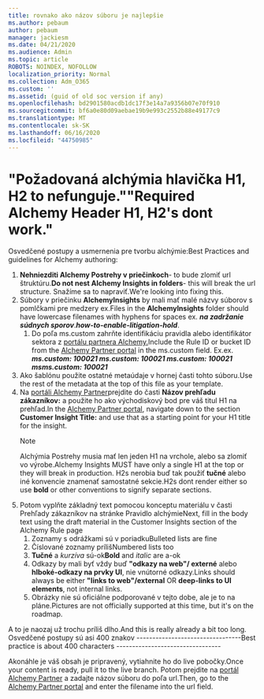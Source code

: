 ```yaml
---
title: rovnako ako názov súboru je najlepšie
ms.author: pebaum
author: pebaum
manager: jackiesm
ms.date: 04/21/2020
ms.audience: Admin
ms.topic: article
ROBOTS: NOINDEX, NOFOLLOW
localization_priority: Normal
ms.collection: Adm_O365
ms.custom: ''
ms.assetid: (guid of old soc version if any)
ms.openlocfilehash: bd2901580acdb1dc17f3e14a7a9356b07e70f910
ms.sourcegitcommit: bf6a0e80d09aebae19b9e993c2552b88e49177c9
ms.translationtype: MT
ms.contentlocale: sk-SK
ms.lasthandoff: 06/16/2020
ms.locfileid: "44750985"
---
```

# <a name="required-alchemy-header-h1-h2s-dont-work"></a><span data-ttu-id="6d8e4-102">"Požadovaná alchýmia hlavička H1, H2 to nefunguje."</span><span class="sxs-lookup"><span data-stu-id="6d8e4-102">"Required Alchemy Header H1, H2's dont work."</span></span>
<span data-ttu-id="6d8e4-103">Osvedčené postupy a usmernenia pre tvorbu alchýmie:</span><span class="sxs-lookup"><span data-stu-id="6d8e4-103">Best Practices and guidelines for Alchemy authoring:</span></span>

1. <span data-ttu-id="6d8e4-104">**Nehniezditi Alchemy Postrehy v priečinkoch**- to bude zlomiť url štruktúru.</span><span class="sxs-lookup"><span data-stu-id="6d8e4-104">**Do not nest Alchemy Insights in folders**- this will break the url structure.</span></span> <span data-ttu-id="6d8e4-105">Snažíme sa to napraviť.</span><span class="sxs-lookup"><span data-stu-id="6d8e4-105">We're looking into fixing this.</span></span>
1. <span data-ttu-id="6d8e4-106">Súbory v priečinku **AlchemyInsights** by mali mať malé názvy súborov s pomlčkami pre medzery ex.</span><span class="sxs-lookup"><span data-stu-id="6d8e4-106">Files in the **AlchemyInsights** folder should have lowercase filenames with hyphens for spaces ex.</span></span> <span data-ttu-id="6d8e4-107">***na zadržanie súdnych sporov***.</span><span class="sxs-lookup"><span data-stu-id="6d8e4-107">***how-to-enable-litigation-hold***.</span></span>
    1. <span data-ttu-id="6d8e4-108">Do poľa ms.custom zahrňte identifikáciu pravidla alebo identifikátor sektora z [portálu partnera Alchemy.](https://alchemyportal.azurewebsites.net)</span><span class="sxs-lookup"><span data-stu-id="6d8e4-108">Include the Rule ID or bucket ID from the [Alchemy Partner portal](https://alchemyportal.azurewebsites.net) in the ms.custom field.</span></span> <span data-ttu-id="6d8e4-109">Ex.</span><span class="sxs-lookup"><span data-stu-id="6d8e4-109">ex.</span></span> <span data-ttu-id="6d8e4-110">***ms.custom: 100021 ms.custom: 100021 ms.custom: 100021 ms***</span><span class="sxs-lookup"><span data-stu-id="6d8e4-110">***ms.custom: 100021***</span></span>
1. <span data-ttu-id="6d8e4-111">Ako šablónu použite ostatné metaúdaje v hornej časti tohto súboru.</span><span class="sxs-lookup"><span data-stu-id="6d8e4-111">Use the rest of the metadata at the top of this file as your template.</span></span>
1. <span data-ttu-id="6d8e4-112">Na [portáli Alchemy Partner](https://alchemyportal.azurewebsites.net)prejdite do časti **Názov prehľadu zákazníkov:** a použite ho ako východiskový bod pre váš titul H1 na prehľad.</span><span class="sxs-lookup"><span data-stu-id="6d8e4-112">In the [Alchemy Partner portal](https://alchemyportal.azurewebsites.net), navigate down to the section **Customer Insight Title:** and use that as a starting point for your H1 title for the insight.</span></span> 
    > [!NOTE]
    > <span data-ttu-id="6d8e4-113">Alchýmia Postrehy musia mať len jeden H1 na vrchole, alebo sa zlomiť vo výrobe.</span><span class="sxs-lookup"><span data-stu-id="6d8e4-113">Alchemy Insights MUST have only a single H1 at the top or they will break in production.</span></span> <span data-ttu-id="6d8e4-114">H2s nerobia buď tak použiť **tučné** alebo iné konvencie znamenať samostatné sekcie.</span><span class="sxs-lookup"><span data-stu-id="6d8e4-114">H2s dont render either so use **bold** or other conventions to signify separate sections.</span></span>
1. <span data-ttu-id="6d8e4-115">Potom vyplňte základný text pomocou konceptu materiálu v časti Prehľady zákazníkov na stránke Pravidlo alchýmie</span><span class="sxs-lookup"><span data-stu-id="6d8e4-115">Next, fill in the body text using the draft material in the Customer Insights section of the Alchemy Rule page</span></span>
    1. <span data-ttu-id="6d8e4-116">Zoznamy s odrážkami sú v poriadku</span><span class="sxs-lookup"><span data-stu-id="6d8e4-116">Bulleted lists are fine</span></span>
    1. <span data-ttu-id="6d8e4-117">Číslované zoznamy príliš</span><span class="sxs-lookup"><span data-stu-id="6d8e4-117">Numbered lists too</span></span>
    1. <span data-ttu-id="6d8e4-118">**Tučné** a *kurzíva* sú-ok</span><span class="sxs-lookup"><span data-stu-id="6d8e4-118">**Bold** and *italic* are a-ok</span></span>
    1. <span data-ttu-id="6d8e4-119">Odkazy by mali byť vždy buď **"odkazy na web"/ externé** alebo **hlboké-odkazy na prvky UI**, nie vnútorné odkazy.</span><span class="sxs-lookup"><span data-stu-id="6d8e4-119">Links should always be either **"links to web"/external** OR **deep-links to UI elements**, not internal links.</span></span>
    1. <span data-ttu-id="6d8e4-120">Obrázky nie sú oficiálne podporované v tejto dobe, ale je to na pláne.</span><span class="sxs-lookup"><span data-stu-id="6d8e4-120">Pictures are not officially supported at this time, but it's on the roadmap.</span></span>

<span data-ttu-id="6d8e4-121">A to je naozaj už trochu príliš dlho.</span><span class="sxs-lookup"><span data-stu-id="6d8e4-121">And this is really already a bit too long.</span></span> <span data-ttu-id="6d8e4-122">Osvedčené postupy sú asi 400 znakov ---------------------------------</span><span class="sxs-lookup"><span data-stu-id="6d8e4-122">Best practice is about 400 characters ---------------------------------</span></span>

<span data-ttu-id="6d8e4-123">Akonáhle je váš obsah je pripravený, vytiahnite ho do live pobočky.</span><span class="sxs-lookup"><span data-stu-id="6d8e4-123">Once your content is ready, pull it to the live branch.</span></span> <span data-ttu-id="6d8e4-124">Potom prejdite na [portál Alchemy Partner](https://alchemyportal.azurewebsites.net) a zadajte názov súboru do poľa url.</span><span class="sxs-lookup"><span data-stu-id="6d8e4-124">Then, go to the [Alchemy Partner portal](https://alchemyportal.azurewebsites.net) and enter the filename into the url field.</span></span> 